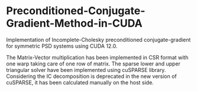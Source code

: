 # Preconditioned-Conjugate-Gradient-Method-in-CUDA
Implementation of Incomplete-Cholesky preconditioned conjugate-gradient for symmetric PSD systems using CUDA 12.0.

The Matrix-Vector multiplication has been implemented in CSR format with one warp taking care of one row of matrix. The sparse lower and upper triangular solver have been implemented using cuSPARSE library. Considering the IC decomposition is deprecated in the new version of cuSPARSE, it has been calculated manually on the host side. 


